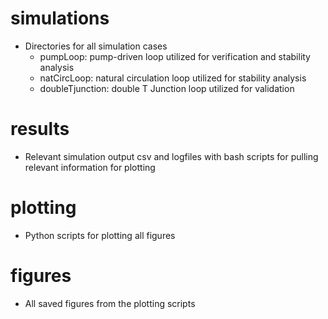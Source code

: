 # simulations
- Directories for all simulation cases
  - pumpLoop: pump-driven loop utilized for verification and stability analysis
  - natCircLoop: natural circulation loop utilized for stability analysis
  - doubleTjunction: double T Junction loop utilized for validation

# results
- Relevant simulation output csv and logfiles with bash scripts for pulling relevant information for plotting

# plotting
- Python scripts for plotting all figures

# figures
- All saved figures from the plotting scripts
